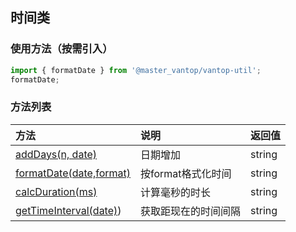 ## 时间类
### 使用方法（按需引入）
```js
import { formatDate } from '@master_vantop/vantop-util';
formatDate;
```
### 方法列表
| 方法          | 说明                 | 返回值     |
| :------------ |:-------------------| :----------|
| [addDays(n, date)](/vantop-util/date-helper/addDays)   | 日期增加 | string |
| [formatDate(date,format)](/vantop-util/date-helper/formatDate) | 按format格式化时间   | string      |
| [calcDuration(ms)](/vantop-util/date-helper/calcDuration) | 计算毫秒的时长  | string    |
| [getTimeInterval(date)](/vantop-util/date-helper/getTimeInterval))  | 获取距现在的时间间隔| string |

